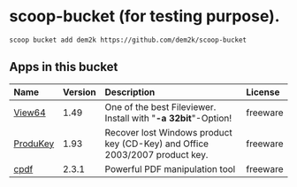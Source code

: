 # scoop-bucket (for testing purpose).

`scoop bucket add dem2k https://github.com/dem2k/scoop-bucket`

## Apps in this bucket

| Name | Version | Description | License |
| :--- | :--- | :--- | :--- |
| [View64](https://wincmd.ru/plugring/view64.html)                     | 1.49  | One of the best Fileviewer. Install with "**-a 32bit**"-Option! | freeware |
| [ProduKey](https://www.nirsoft.net/utils/product_cd_key_viewer.html) | 1.93  | Recover lost Windows product key (CD-Key) and Office 2003/2007 product key.  | freeware |
| [cpdf](http://community.coherentpdf.com/)                            | 2.3.1 | Powerful PDF manipulation tool | freeware |
